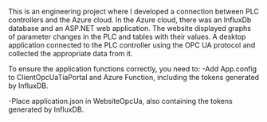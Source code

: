 This is an engineering project where I developed a connection between PLC controllers and the Azure cloud. In the Azure cloud, there was an InfluxDb database and an ASP.NET web application. The website displayed graphs of parameter changes in the PLC and tables with their values. A desktop application connected to the PLC controller using the OPC UA protocol and collected the appropriate data from it.

To ensure the application functions correctly, you need to:
-Add App.config to ClientOpcUaTiaPortal and Azure Function, including the tokens generated by InfluxDB.

-Place application.json in WebsiteOpcUa, also containing the tokens generated by InfluxDB.
